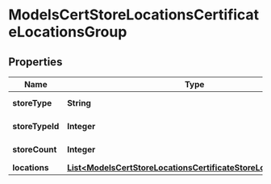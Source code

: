 

# ModelsCertStoreLocationsCertificateLocationsGroup


## Properties

| Name | Type | Description | Notes |
|------------ | ------------- | ------------- | -------------|
|**storeType** | **String** |  |  [optional] [readonly] |
|**storeTypeId** | **Integer** |  |  [optional] [readonly] |
|**storeCount** | **Integer** |  |  [optional] [readonly] |
|**locations** | [**List&lt;ModelsCertStoreLocationsCertificateStoreLocationsDetail&gt;**](ModelsCertStoreLocationsCertificateStoreLocationsDetail.md) |  |  [optional] |



